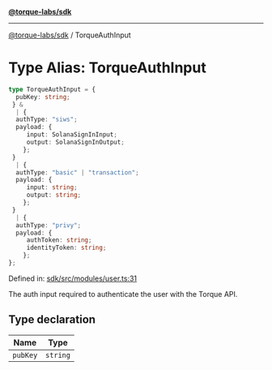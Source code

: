 [**@torque-labs/sdk**](../README.md)

***

[@torque-labs/sdk](../README.md) / TorqueAuthInput

# Type Alias: TorqueAuthInput

```ts
type TorqueAuthInput = {
  pubKey: string;
 } & 
  | {
  authType: "siws";
  payload: {
     input: SolanaSignInInput;
     output: SolanaSignInOutput;
    };
 }
  | {
  authType: "basic" | "transaction";
  payload: {
     input: string;
     output: string;
    };
 }
  | {
  authType: "privy";
  payload: {
     authToken: string;
     identityToken: string;
    };
};
```

Defined in: [sdk/src/modules/user.ts:31](https://github.com/torque-labs/monorepo/blob/f4ba71b316d908ec6167830d700bbcfae0be65a8/packages/sdk/src/modules/user.ts#L31)

The auth input required to authenticate the user with the Torque API.

## Type declaration

| Name | Type |
| ------ | ------ |
| `pubKey` | `string` |
